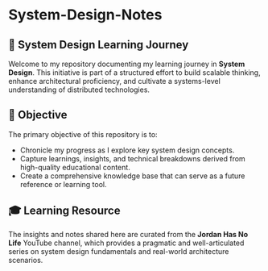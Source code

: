 # System-Design-Notes
## 🚀 System Design Learning Journey

Welcome to my repository documenting my learning journey in **System Design**. This initiative is part of a structured effort to build scalable thinking, enhance architectural proficiency, and cultivate a systems-level understanding of distributed technologies.

## 📌 Objective
The primary objective of this repository is to:
- Chronicle my progress as I explore key system design concepts.
- Capture learnings, insights, and technical breakdowns derived from high-quality educational content.
- Create a comprehensive knowledge base that can serve as a future reference or learning tool.

## 🎓 Learning Resource
The insights and notes shared here are curated from the **Jordan Has No Life** YouTube channel, which provides a pragmatic and well-articulated series on system design fundamentals and real-world architecture scenarios.

